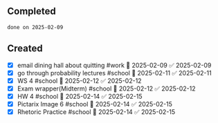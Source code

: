 
## Completed

```tasks
done on 2025-02-09
```

## Created
- [x] email dining hall about quitting #work 📅 2025-02-09 ✅ 2025-02-09
- [x] go through probability lectures #school 📅 2025-02-11 ✅ 2025-02-11
- [x] WS 4 #school 📅 2025-02-12 ✅ 2025-02-12
- [x] Exam wrapper(Midterm) #school 📅 2025-02-12 ✅ 2025-02-12
- [x] HW 4 #school 📅 2025-02-14 ✅ 2025-02-15
- [x] Pictarix Image 6 #school 📅 2025-02-14 ✅ 2025-02-15
- [x] Rhetoric Practice #school 📅 2025-02-14 ✅ 2025-02-15